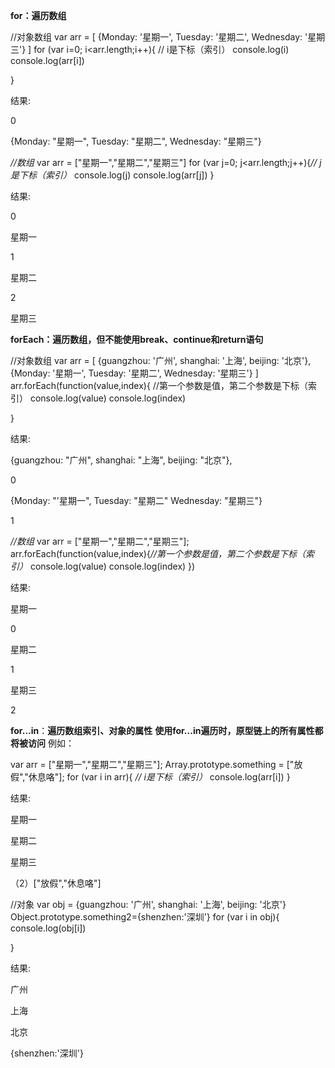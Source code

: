 **for：遍历数组**

//对象数组
var  arr = [
		{Monday: '星期一', Tuesday: '星期二', Wednesday: '星期三'}
	]
for (var i=0; i<arr.length;i++){ // i是下标（索引）
	console.log(i)
	console.log(arr[i])

}

结果:

0

{Monday: "星期一", Tuesday: "星期二", Wednesday: "星期三"}

*//数组*
var arr = ["星期一","星期二","星期三"]
for (var j=0; j<arr.length;j++){*// j是下标（索引）*
console.log(j)
console.log(arr[j])
}

结果:

0

星期一

1

星期二

2

星期三

**forEach：遍历数组，但不能使用break、continue和return语句**

//对象数组
var  arr = [
		{guangzhou: '广州', shanghai: '上海', beijing: '北京'},
		{Monday: '星期一', Tuesday: '星期二', Wednesday: '星期三'}
	]
arr.forEach(function(value,index){ //第一个参数是值，第二个参数是下标（索引）
	console.log(value)
	console.log(index)

}

结果: 

{guangzhou: "广州", shanghai: "上海", beijing: "北京"},

0

{Monday: "'星期一", Tuesday: "星期二" Wednesday: "星期三"}

1

*//数组*
var arr = ["星期一","星期二","星期三"];
arr.forEach(function(value,index){*//第一个参数是值，第二个参数是下标（索引）*
console.log(value)
console.log(index)
})

结果:

星期一

0

星期二

1

星期三

2

**for…in**：**遍历数组索引、对象的属性**
**使用for…in遍历时，原型链上的所有属性都将被访问**
例如：

var arr = ["星期一","星期二","星期三"];
Array.prototype.something = ["放假","休息咯"];
for (var i in arr){ *// i是下标（索引）*
console.log(arr[i])
}

结果:

星期一

星期二

星期三

（2）["放假","休息咯"]



//对象
var obj = {guangzhou: '广州', shanghai: '上海', beijing: '北京'}
Object.prototype.something2={shenzhen:'深圳'}
for (var i in obj){ 
	console.log(obj[i])

}

结果:

广州

上海

北京

{shenzhen:'深圳'}